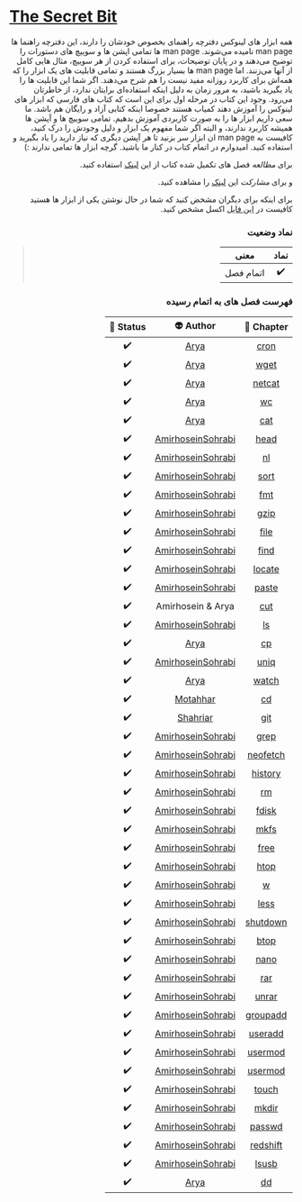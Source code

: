 # [The Secret Bit](https://bit⁉️orbit.github.io/the⁉️secret⁉️bit/posts/)


<div dir='rtl'>


همه ابزار های لینوکس دفترچه راهنمای بخصوص خودشان را دارند، این دفترچه راهنما ها
man page
نامیده می‌شوند.
man page
ها تمامی اپشن ها و سوییچ های دستورات را توضیح می‌دهند و در پایان توضیحات، برای استفاده کردن از هر
سوییچ، مثال هایی کامل از آنها می‌زنند. اما
man page
ها بسیار بزرگ هستند و تمامی قابلیت های یک ابزار را که همه‌اش برای کاربرد روزانه مفید نیست را هم
شرح می‌دهند. اگر شما این قابلیت ها را یاد بگیرید باشید، به مرور زمان به دلیل اینکه استفاده‌ای برایتان 
ندارد،
از خاطرتان می‌رود.
وجود این کتاب در مرحله اول برای این است که
کتاب های فارسی که ابزار های لینوکس را آموزش دهند کمیاب هستند
خصوصا اینکه کتابی آزاد و رایگان هم باشد. ما سعی داریم ابزار ها را به صورت کاربردی آموزش بدهیم.
تمامی سوییچ ها و آپشن ها همیشه کاربرد ندارند، و البته اگر شما مفهوم یک ابزار و دلیل وجودش را درک
کنید، کافیست به
man page
ان ابزار سر بزنید تا هر آپشن دیگری که نیاز دارید را یاد بگیرید و استفاده کنید.
امیدوارم در اتمام کتاب در کنار ما باشید. گرچه ابزار ها تمامی ندارند :)

برای *مطالعه* فصل های تکمیل شده کتاب از این
[لینک](https://bit-orbit.github.io/the-secret-bit/posts/)
استفاده کنید.

و برای *مشارکت* این
[لینک](https://bit-orbit.github.io/the-secret-bit/posts/contribute/how-to-contribute/)
را مشاهده کنید.


برای اینکه برای دیگران مشخض کنید که شما در حال نوشتن یکی از ابزار ها هستید
کافیست در 
[این فایل](https://docs.google.com/spreadsheets/d/1PXXUOklciHW1glSj9GU8d9ojZw6xKCQVZCAeUhGEg9U/edit?usp=sharing)
اکسل مشخص کنید.



### نماد وضعیت
> |نماد|معنی|
> |:--:|:--:|
> | ✔️ | اتمام فصل |




### فهرست فصل های به اتمام رسیده
|Chapter 📖|Author 👽|Status 🗽|
|:-:|:-:|:-:|
| [cron](https://bit-orbit.github.io/the-secret-bit/posts/cron/cron/) | [Arya](https://github.com/shabane)                   | ✔️ |
| [wget](https://bit-orbit.github.io/the-secret-bit/posts/wget/wget/) | [Arya](https://github.com/shabane)                   | ✔️ |
| [netcat](https://bit-orbit.github.io/the-secret-bit/posts/nc/nc/)   | [Arya](https://github.com/shabane)                   | ✔️ |
| [wc](https://bit-orbit.github.io/the-secret-bit/posts/wc/wc/)       | [Arya](https://github.com/shabane)                   | ✔️ |
| [cat](https://bit-orbit.github.io/the-secret-bit/posts/cat/cat/)    | [Arya](https://github.com/shabane)                   | ✔️ |
| [head](https://bit-orbit.github.io/the-secret-bit/posts/head/head/) | [AmirhoseinSohrabi](https://github.com/amirhoseinsb) | ✔️ |
| [nl](https://bit-orbit.github.io/the-secret-bit/posts/nl/nl/)       | [AmirhoseinSohrabi](https://github.com/amirhoseinsb) | ✔️ |
| [sort](https://bit-orbit.github.io/the-secret-bit/posts/sort/sort/) | [AmirhoseinSohrabi](https://github.com/amirhoseinsb) | ✔️ |
| [fmt](https://bit-orbit.github.io/the-secret-bit/posts/fmt/fmt/)    | [AmirhoseinSohrabi](https://github.com/amirhoseinsb) | ✔️ |
| [gzip](https://bit-orbit.github.io/the-secret-bit/posts/gzip/gzip/) | [AmirhoseinSohrabi](https://github.com/amirhoseinsb) | ✔️ |
| [file](https://bit-orbit.github.io/the-secret-bit/posts/file/file/) | [AmirhoseinSohrabi](https://github.com/amirhoseinsb) | ✔️ |
| [find](https://bit-orbit.github.io/the-secret-bit/posts/find/find/) | [AmirhoseinSohrabi](https://github.com/amirhoseinsb) | ✔️ |
| [locate](https://bit-orbit.github.io/the-secret-bit/posts/locate/locate) | [AmirhoseinSohrabi](https://github.com/amirhoseinsb) | ✔️ |
| [paste](https://bit-orbit.github.io/the-secret-bit/posts/paste/paste)    | [AmirhoseinSohrabi](https://github.com/amirhoseinsb) | ✔️ |
| [cut](https://bit-orbit.github.io/the-secret-bit/posts/cut/cut)     | Amirhosein & Arya                                    | ✔️ |
| [ls](https://bit-orbit.github.io/the-secret-bit/posts/ls/ls)       | [AmirhoseinSohrabi](https://github.com/amirhoseinsb) | ✔️ |
| [cp](https://bit-orbit.github.io/the-secret-bit/posts/cp/cp/)       | [Arya](https://github.com/shabane)                   | ✔️ |
| [uniq](https://bit-orbit.github.io/the-secret-bit/posts/uniq/uniq)  | [AmirhoseinSohrabi](https://github.com/amirhoseinsb) | ✔️ |
| [watch](https://bit-orbit.github.io/the-secret-bit/posts/watch/watch/) | [Arya](https://github.com/shabane)                | ✔️ |
| [cd](https://bit-orbit.github.io/the-secret-bit/posts/cd/cd/) | [Motahhar](https://github.com/motahharm)                | ✔️ |
|[git](https://bit-orbit.github.io/the-secret-bit/posts/git/git/)|[Shahriar](https://github.com/shahriaarrr)|✔️|
| [grep](https://bit-orbit.github.io/the-secret-bit/posts/grep/grep/) | [AmirhoseinSohrabi](https://github.com/amirhoseinsb) | ✔️ |
| [neofetch](https://bit-orbit.github.io/the-secret-bit/posts/neofetch/neofetch/) | [AmirhoseinSohrabi](https://github.com/amirhoseinsb) | ✔️ |
| [history](https://bit-orbit.github.io/the-secret-bit/posts/history/history/) | [AmirhoseinSohrabi](https://github.com/amirhoseinsb) | ✔️ |
| [rm](https://bit-orbit.github.io/the-secret-bit/posts/rm/rm/) | [AmirhoseinSohrabi](https://github.com/amirhoseinsb) | ✔️ |
| [fdisk](https://bit-orbit.github.io/the-secret-bit/posts/fdisk/fdisk/) | [AmirhoseinSohrabi](https://github.com/amirhoseinsb) | ✔️ |
| [mkfs](https://bit-orbit.github.io/the-secret-bit/posts/mkfs/mkfs/) | [AmirhoseinSohrabi](https://github.com/amirhoseinsb) | ✔️ |
| [free](https://bit-orbit.github.io/the-secret-bit/posts/free/free/) | [AmirhoseinSohrabi](https://github.com/amirhoseinsb) | ✔️ |
| [htop](https://bit-orbit.github.io/the-secret-bit/posts/htop/htop/) | [AmirhoseinSohrabi](https://github.com/amirhoseinsb) | ✔️ |
| [w](https://bit-orbit.github.io/the-secret-bit/posts/w/w/) | [AmirhoseinSohrabi](https://github.com/amirhoseinsb) | ✔️ |
| [less](https://bit-orbit.github.io/the-secret-bit/posts/less/less/) | [AmirhoseinSohrabi](https://github.com/amirhoseinsb) | ✔️ |
| [shutdown](https://bit-orbit.github.io/the-secret-bit/posts/shutdown/shutdown/) | [AmirhoseinSohrabi](https://github.com/amirhoseinsb) | ✔️ |
| [btop](https://bit-orbit.github.io/the-secret-bit/posts/btop/btop/) | [AmirhoseinSohrabi](https://github.com/amirhoseinsb) | ✔️ |
| [nano](https://bit-orbit.github.io/the-secret-bit/posts/nano/nano/) | [AmirhoseinSohrabi](https://github.com/amirhoseinsb) | ✔️ |
| [rar](https://bit-orbit.github.io/the-secret-bit/posts/rar/rar/) | [AmirhoseinSohrabi](https://github.com/amirhoseinsb) | ✔️ |
| [unrar](https://bit-orbit.github.io/the-secret-bit/posts/unrar/unrar/) | [AmirhoseinSohrabi](https://github.com/amirhoseinsb) | ✔️ |
| [groupadd](https://bit-orbit.github.io/the-secret-bit/posts/groupadd/groupadd/) | [AmirhoseinSohrabi](https://github.com/amirhoseinsb) | ✔️ |
| [useradd](https://bit-orbit.github.io/the-secret-bit/posts/useradd/useradd/) | [AmirhoseinSohrabi](https://github.com/amirhoseinsb) | ✔️ |
| [usermod](https://bit-orbit.github.io/the-secret-bit/posts/usermod/usermod/) | [AmirhoseinSohrabi](https://github.com/amirhoseinsb) | ✔️ |
| [usermod](https://bit-orbit.github.io/the-secret-bit/posts/usermod/usermod/) | [AmirhoseinSohrabi](https://github.com/amirhoseinsb) | ✔️ |
| [touch](https://bit-orbit.github.io/the-secret-bit/posts/touch/touch/) | [AmirhoseinSohrabi](https://github.com/amirhoseinsb) | ✔️ |
| [mkdir](https://bit-orbit.github.io/the-secret-bit/posts/mkdir/mkdir/) | [AmirhoseinSohrabi](https://github.com/amirhoseinsb) | ✔️ |
| [passwd](https://bit-orbit.github.io/the-secret-bit/posts/passwd/passwd/) | [AmirhoseinSohrabi](https://github.com/amirhoseinsb) | ✔️ |
| [redshift](https://bit-orbit.github.io/the-secret-bit/posts/redshift/redshift/) | [AmirhoseinSohrabi](https://github.com/amirhoseinsb) | ✔️ |
| [lsusb](https://bit-orbit.github.io/the-secret-bit/posts/lsusb/lsusb/) | [AmirhoseinSohrabi](https://github.com/amirhoseinsb) | ✔️ |
| [dd](https://bit-orbit.github.io/the-secret-bit/posts/dd/dd/) | [Arya](https://github.com/shabane)  | ✔️ |

</div>
